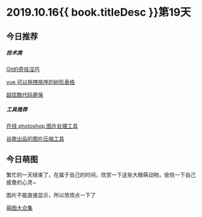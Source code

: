 # 2019.10.16{{ book.titleDesc }}第19天

## 今日推荐

##### 技术类

[Git的奇技淫巧](https://github.com/521xueweihan/git-tips)

[vue 可以拖拽排序的树形表格](https://github.com/mafengwo/vue-drag-tree-table)

[超炫酷代码屏保](https://github.com/abishekvashok/cmatrix)

##### 工具推荐

[在线 photoshop 图片处理工具](https://ps.gaoding.com/)

[谷歌出品的图片压缩工具](https://squoosh.app/)


## 今日萌图

繁忙的一天结束了，在属于自己的时间，欣赏一下这些大眼萌动物，愉悦一下自己疲惫的心灵~

图片不能直接显示，所以劳烦点一下了

[萌图大合集](https://mp.weixin.qq.com/s/eyC-xpYiE9oSHjQrPw2rPw)





